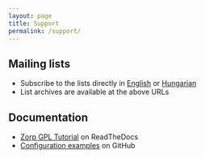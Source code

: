 ```yaml
---
layout: page
title: Support
permalink: /support/
---
```


Mailing lists
-------------

-   Subscribe to the lists directly in
    [English](https://groups.google.com/g/zorp) or
    [Hungarian](https://groups.google.com/g/zorp-hu)
-   List archives are available at the above URLs

Documentation
-------------

-   [Zorp GPL Tutorial](http://zorp-gpl-tutorial.readthedocs.org) on
    ReadTheDocs
-   [Configuration
    examples](http://github.com/balasys/zorp-examples) on GitHub
